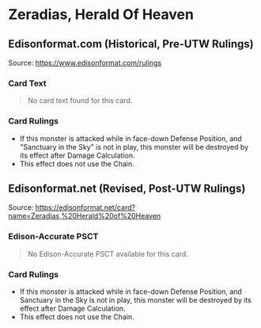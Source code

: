 # Zeradias, Herald Of Heaven

## Edisonformat.com (Historical, Pre-UTW Rulings)

Source: https://www.edisonformat.com/rulings

### Card Text

> No card text found for this card.

### Card Rulings

*   If this monster is attacked while in face-down Defense Position, and "Sanctuary in the Sky" is not in play, this monster will be destroyed by its effect after Damage Calculation.
*   This effect does not use the Chain.

## Edisonformat.net (Revised, Post-UTW Rulings)

Source: https://edisonformat.net/card?name=Zeradias,%20Herald%20of%20Heaven

### Edison-Accurate PSCT

> No Edison-Accurate PSCT available for this card.

### Card Rulings

*   If this monster is attacked while in face-down Defense Position, and Sanctuary in the Sky is not in play, this monster will be destroyed by its effect after Damage Calculation.
*   This effect does not use the Chain.
            